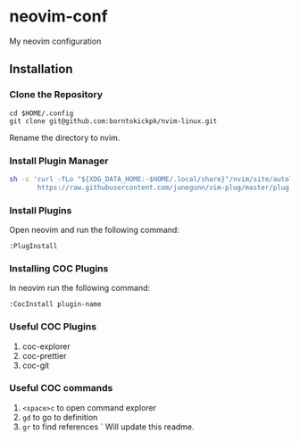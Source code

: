 # neovim-conf
My neovim configuration

## Installation
### Clone the Repository
```
cd $HOME/.config
git clone git@github.com:borntokickpk/nvim-linux.git
```
Rename the directory to nvim.
### Install Plugin Manager

```sh
sh -c 'curl -fLo "${XDG_DATA_HOME:-$HOME/.local/share}"/nvim/site/autoload/plug.vim --create-dirs \
       https://raw.githubusercontent.com/junegunn/vim-plug/master/plug.vim'
```

### Install Plugins
Open neovim and run the following command:
```
:PlugInstall
```
### Installing COC Plugins
In neovim run the following command:
```
:CocInstall plugin-name
```
### Useful COC Plugins
1. coc-explorer
2. coc-prettier
3. coc-git
### Useful COC commands
1. ```<space>c``` to open command explorer
2. ```gd``` to go to definition
3. ```gr``` to find references
`
Will update this readme.
